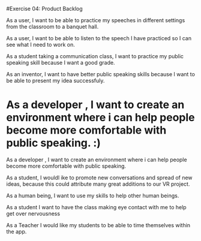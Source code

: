 #Exercise 04: Product Backlog

As a user, I want to be able to practice my speeches in different settings from the classroom to a banquet hall.

As a user, I want to be able to listen to the speech I have practiced so I can see what I need to work on.

As a student taking a communication class, I want to practice my public speaking skill because I want a good grade.

As an inventor, I want to have better public speaking skills because I want to be able to present my idea successfuly. 

As a developer , I want to create an environment where i can help people become more comfortable with public speaking. :) 
=======
As a developer , I want to create an environment where i can help people become more comfortable with public speaking. 

As a student, I wouldl ike to promote new conversations and spread of new ideas, because this could attribute many great additions to our VR project.


As a human being, I want to use my skills to help other human beings.

As a student I want to have the class making eye contact with me to help get over nervousness

As a Teacher I would like my students to be able to time themselves within the app.


